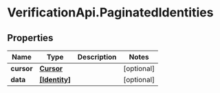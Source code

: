 # VerificationApi.PaginatedIdentities

## Properties

Name | Type | Description | Notes
------------ | ------------- | ------------- | -------------
**cursor** | [**Cursor**](Cursor.md) |  | [optional] 
**data** | [**[Identity]**](Identity.md) |  | [optional] 



